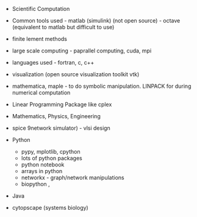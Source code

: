 - Scientific Computation
 - Common tools used - matlab (simulink) (not open source) - octave (equivalent to matlab but difficult to use)
 - finite lement methods
 - large scale computing - paprallel computing, cuda, mpi 
 - languages used - fortran, c, c++
 - visualization (open source visualization toolkit vtk)
 - mathematica, maple - to do symbolic manipulation. LINPACK for during numerical computation
 - Linear Programming Package like cplex
 - Mathematics, Physics, Engineering
 - spice 9network simulator) - vlsi design
 
- Python
  - pypy, mplotlib, cpython
  - lots of python packages
  - python notebook
  - arrays in python
  - networkx - graph/network manipulations
  - biopython ,
  
- Java 
 - cytopscape (systems biology)
  
